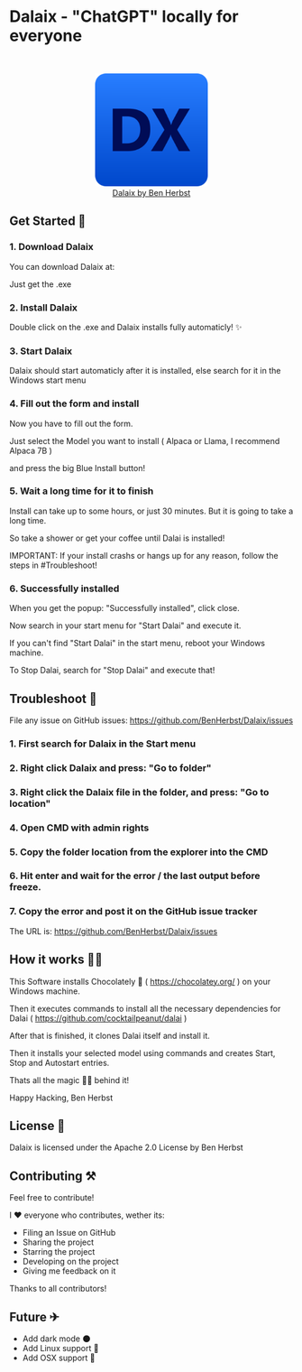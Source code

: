 # Dalaix - "ChatGPT" locally for everyone
<br>
<p align="center">
  <img src="https://github.com/BenHerbst/Dalaix/blob/main/resources/icon.png" width=200>
  </br>
  <a href="https://www.benherbst.de/">Dalaix by Ben Herbst</a>
</p>

## Get Started 🎉
### 1. Download Dalaix
You can download Dalaix at: 

Just get the .exe

### 2. Install Dalaix
Double click on the .exe and Dalaix installs fully automaticly! ✨

### 3. Start Dalaix
Dalaix should start automaticly after it is installed, else search for it in the Windows start menu

### 4. Fill out the form and install
Now you have to fill out the form.

Just select the Model you want to install ( Alpaca or Llama, I recommend Alpaca 7B )

and press the big Blue Install button!

### 5. Wait a long time for it to finish
Install can take up to some hours, or just 30 minutes. But it is going to take a long time.

So take a shower or get your coffee until Dalai is installed!

IMPORTANT: If your install crashs or hangs up for any reason, follow the steps in #Troubleshoot!

### 6. Successfully installed
When you get the popup: "Successfully installed", click close.

Now search in your start menu for "Start Dalai" and execute it.

If you can't find "Start Dalai" in the start menu, reboot your Windows machine.

To Stop Dalai, search for "Stop Dalai" and execute that!


## Troubleshoot 🐞
File any issue on GitHub issues: https://github.com/BenHerbst/Dalaix/issues

### 1. First search for Dalaix in the Start menu

### 2. Right click Dalaix and press: "Go to folder"

### 3. Right click the Dalaix file in the folder, and press: "Go to location"

### 4. Open CMD with admin rights

### 5. Copy the folder location from the explorer into the CMD

### 6. Hit enter and wait for the error / the last output before freeze.

### 7. Copy the error and post it on the GitHub issue tracker
The URL is: https://github.com/BenHerbst/Dalaix/issues

## How it works 🤷‍♂️
This Software installs Chocolately 🍫 ( https://chocolatey.org/ ) on your Windows machine.

Then it executes commands to install all the necessary dependencies for Dalai ( https://github.com/cocktailpeanut/dalai )

After that is finished, it clones Dalai itself and install it.

Then it installs your selected model using commands and creates Start, Stop and Autostart entries.

Thats all the magic 🧙‍♂️ behind it!

Happy Hacking, Ben Herbst

## License 📜
Dalaix is licensed under the Apache 2.0 License by Ben Herbst

## Contributing ⚒
Feel free to contribute!

I ❤ everyone who contributes, wether its:
- Filing an Issue on GitHub
- Sharing the project
- Starring the project
- Developing on the project
- Giving me feedback on it

Thanks to all contributors!

## Future ✈
- Add dark mode 🌑
- Add Linux support 🐧
- Add OSX support 🍎
